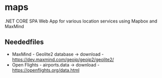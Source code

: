 # maps
.NET CORE SPA Web App  for various location services using Mapbox and MaxMind

## Neededfiles 
- MaxMind - Geolite2 database -> download - https://dev.maxmind.com/geoip/geoip2/geolite2/
- Open Flights - airports.data -> download - https://openflights.org/data.html 
